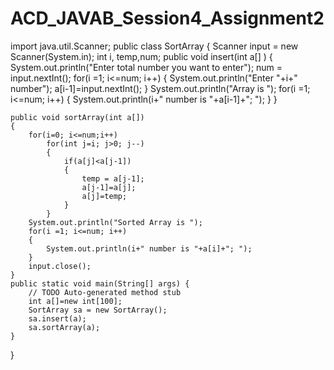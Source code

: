 # ACD_JAVAB_Session4_Assignment2
import java.util.Scanner;
public class SortArray {
	Scanner input = new Scanner(System.in);
	int i, temp,num;
	public void insert(int a[] )
	{
		System.out.println("Enter total number you want to enter");
		num = input.nextInt();
		for(i =1; i<=num; i++)
		{
			System.out.println("Enter "+i+" number");
			a[i-1]=input.nextInt();
		}
		System.out.println("Array is ");
		for(i =1; i<=num; i++)
		{
			System.out.println(i+" number is "+a[i-1]+"; ");
		}
	}
		
	public void sortArray(int a[])
	{
		for(i=0; i<=num;i++)
			for(int j=i; j>0; j--)
			{
				if(a[j]<a[j-1])
				{
					temp = a[j-1];
					a[j-1]=a[j];
					a[j]=temp;
				}
			}
		System.out.println("Sorted Array is ");
		for(i =1; i<=num; i++)
		{
			System.out.println(i+" number is "+a[i]+"; ");
		}
		input.close();
	}
	public static void main(String[] args) {
		// TODO Auto-generated method stub
		int a[]=new int[100];
		SortArray sa = new SortArray();
		sa.insert(a);
		sa.sortArray(a);
	}

}
